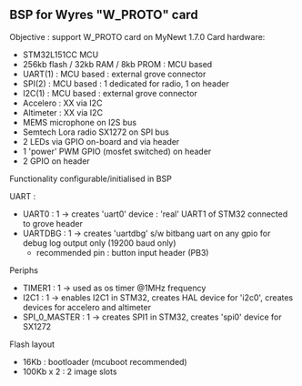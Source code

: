 BSP for Wyres "W_PROTO" card
----------------------------

Objective : support W_PROTO card on MyNewt 1.7.0
Card hardware:
 - STM32L151CC MCU
 - 256kb flash / 32kb RAM / 8kb PROM : MCU based 
 - UART(1) : MCU based : external grove connector
 - SPI(2) : MCU based : 1 dedicated for radio, 1 on header
 - I2C(1) : MCU based : external grove connector
 - Accelero : XX via I2C
 - Altimeter : XX via I2C
 - MEMS microphone on I2S bus
 - Semtech Lora radio SX1272 on SPI bus
 - 2 LEDs via GPIO on-board and via header
 - 1 'power' PWM GPIO (mosfet switched) on header
 - 2 GPIO on header

Functionality configurable/initialised in BSP

UART : 
 - UART0 : 1 -> creates 'uart0' device : 'real' UART1 of STM32 connected to grove header
 - UARTDBG : 1 -> creates 'uartdbg' s/w bitbang uart on any gpio for debug log output only (19200 baud only)
    - recommended pin : button input header (PB3)

Periphs
 - TIMER1 : 1 -> used as os timer @1MHz frequency
 - I2C1 : 1 -> enables I2C1 in STM32, creates HAL device for 'i2c0', creates devices for accelero and altimeter
 - SPI_0_MASTER : 1 -> creates SPI1 in STM32, creates 'spi0' device for SX1272

Flash layout
 - 16Kb : bootloader (mcuboot recommended)
 - 100Kb x 2 : 2 image slots

